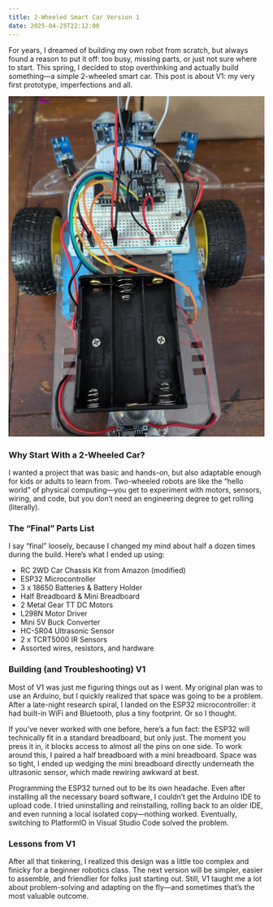 ```yaml
---
title: 2-Wheeled Smart Car Version 1
date: 2025-04-25T22:12:00
---
```

For years, I dreamed of building my own robot from scratch, but always found a reason to put it off: too busy, missing parts, or just not sure where to start. This spring, I decided to stop overthinking and actually build something—a simple 2-wheeled smart car. This post is about V1: my very first prototype, imperfections and all.

![V1](/img/uploads/v1.jpg "V1")

### Why Start With a 2-Wheeled Car?

I wanted a project that was basic and hands-on, but also adaptable enough for kids or adults to learn from. Two-wheeled robots are like the “hello world” of physical computing—you get to experiment with motors, sensors, wiring, and code, but you don’t need an engineering degree to get rolling (literally).

### The “Final” Parts List

I say “final” loosely, because I changed my mind about half a dozen times during the build. Here’s what I ended up using:

- RC 2WD Car Chassis Kit from Amazon (modified)
- ESP32 Microcontroller
- 3 x 18650 Batteries & Battery Holder
- Half Breadboard & Mini Breadboard
- 2 Metal Gear TT DC Motors
- L298N Motor Driver
- Mini 5V Buck Converter
- HC-SR04 Ultrasonic Sensor
- 2 x TCRT5000 IR Sensors
- Assorted wires, resistors, and hardware

### Building (and Troubleshooting) V1

Most of V1 was just me figuring things out as I went. My original plan was to use an Arduino, but I quickly realized that space was going to be a problem. After a late-night research spiral, I landed on the ESP32 microcontroller: it had built-in WiFi and Bluetooth, plus a tiny footprint. Or so I thought.

If you’ve never worked with one before, here’s a fun fact: the ESP32 will technically fit in a standard breadboard, but only just. The moment you press it in, it blocks access to almost all the pins on one side. To work around this, I paired a half breadboard with a mini breadboard. Space was so tight, I ended up wedging the mini breadboard directly underneath the ultrasonic sensor, which made rewiring awkward at best.

Programming the ESP32 turned out to be its own headache. Even after installing all the necessary board software, I couldn’t get the Arduino IDE to upload code. I tried uninstalling and reinstalling, rolling back to an older IDE, and even running a local isolated copy—nothing worked. Eventually, switching to PlatformIO in Visual Studio Code solved the problem.

### Lessons from V1

After all that tinkering, I realized this design was a little too complex and finicky for a beginner robotics class. The next version will be simpler, easier to assemble, and friendlier for folks just starting out. Still, V1 taught me a lot about problem-solving and adapting on the fly—and sometimes that’s the most valuable outcome.
